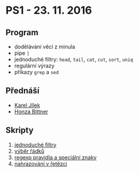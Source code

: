 # PS1 - 23. 11. 2016

## Program

- dodělávání věcí z minula
- pipe `|`
- jednoduché filtry: `head`, `tail`, `cat`, `cut`, `sort`, `uniq`
- regulární výrazy
- příkazy `grep` a `sed`

## Přednáší

- [Karel Jílek](https://twitter.com/TheKarlosss)
- [Honza Bittner](https://twitter.com/tenhobi)

## Skripty

1. [jednoduché filtry](filtry.sh)
1. [výběr řádků](grep.sh)
1. [regexp pravidla a speciální znaky](regexp.sh)
1. [nahrazování v řetězci](replace.sh)
